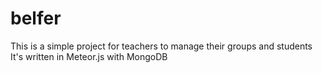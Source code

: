 # belfer

This is a simple project for teachers to manage their groups and students
It's written in Meteor.js with MongoDB
